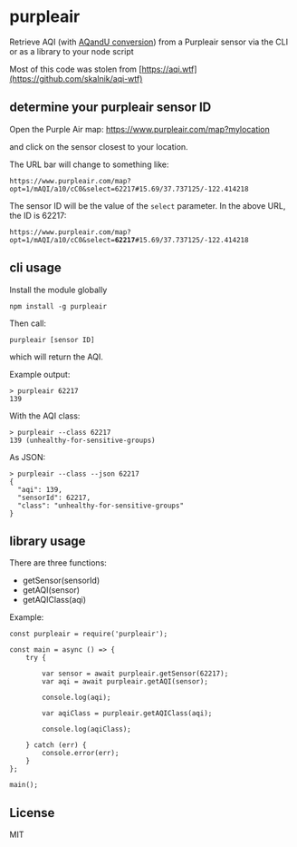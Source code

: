 # purpleair

Retrieve AQI (with [AQandU conversion](https://thebolditalic.com/understanding-purpleair-vs-airnow-gov-measurements-of-wood-smoke-pollution-562923a55226)) from a Purpleair sensor via the CLI or as a library to your node script

Most of this code was stolen from [https://aqi.wtf](https://github.com/skalnik/aqi-wtf)

## determine your purpleair sensor ID

Open the Purple Air map:
https://www.purpleair.com/map?mylocation

and click on the sensor closest to your location.

The URL bar will change to something like:

`https://www.purpleair.com/map?opt=1/mAQI/a10/cC0&select=62217#15.69/37.737125/-122.414218`

The sensor ID will be the value of the `select` parameter. In the above URL, the ID is 62217:

`https://www.purpleair.com/map?opt=1/mAQI/a10/cC0&select=`**`62217`**`#15.69/37.737125/-122.414218`


## cli usage

Install the module globally

```
npm install -g purpleair
```

Then call:

```
purpleair [sensor ID]
```

which will return the AQI.

Example output:

```
> purpleair 62217
139
```

With the AQI class:

```
> purpleair --class 62217
139 (unhealthy-for-sensitive-groups)
```

As JSON:
```
> purpleair --class --json 62217
{
  "aqi": 139,
  "sensorId": 62217,
  "class": "unhealthy-for-sensitive-groups"
}
```


## library usage

There are three functions:

* getSensor(sensorId)
* getAQI(sensor)
* getAQIClass(aqi)

Example:
```
const purpleair = require('purpleair');

const main = async () => {
    try {

        var sensor = await purpleair.getSensor(62217);
        var aqi = await purpleair.getAQI(sensor);

        console.log(aqi);

        var aqiClass = purpleair.getAQIClass(aqi);

        console.log(aqiClass);

    } catch (err) {
        console.error(err);
    }
};

main();
```

## License

MIT